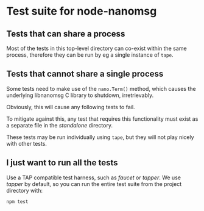 # Test suite for node-nanomsg

## Tests that can share a process
Most of the tests in this top-level directory can co-exist within the same process, therefore they can be run
by eg a single instance of `tape`.

## Tests that **cannot** share a single process
Some tests need to make use of the `nano.Term()` method, which causes the underlying libnanomsg C library to
shutdown, irretrievably.

Obviously, this will cause any following tests to fail.

To mitigate against this, any test that requires this functionality must exist as a separate file in the 
*standalone* directory.

These tests may be run individually using `tape`, but they will not play nicely with other tests.


## I just want to run all the tests

Use a TAP compatible test harness, such as *faucet* or *tapper*. We use *tapper* by default, so you can
run the entire test suite from the project directory with:

```
npm test
```


